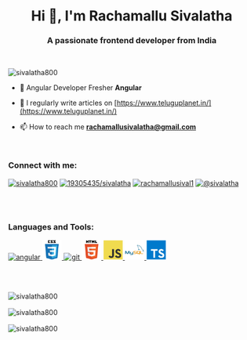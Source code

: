 <h1 align="center">Hi 👋, I'm Rachamallu Sivalatha</h1>
<h3 align="center">A passionate frontend developer from India</h3>


<br />
<p align="left"> <img src="https://komarev.com/ghpvc/?username=sivalatha800&label=Profile%20views&color=0e56b4&style=plastic" alt="sivalatha800" /> </p>

- 🌱 Angular Developer Fresher **Angular**

- 📝 I regularly write articles on [https://www.teluguplanet.in/](https://www.teluguplanet.in/)

- 📫 How to reach me **rachamallusivalatha@gmail.com**

<br />
<h3 align="left">Connect with me:</h3>
<p align="left">
<a href="https://codepen.io/sivalatha800" target="blank"><img align="center" src="https://raw.githubusercontent.com/rahuldkjain/github-profile-readme-generator/master/src/images/icons/Social/codepen.svg" alt="sivalatha800" height="30" width="40" /></a>
<a href="https://stackoverflow.com/users/19305435/sivalatha" target="blank"><img align="center" src="https://raw.githubusercontent.com/rahuldkjain/github-profile-readme-generator/master/src/images/icons/Social/stack-overflow.svg" alt="19305435/sivalatha" height="30" width="40" /></a>
<a href="https://www.hackerrank.com/rachamallusival1" target="blank"><img align="center" src="https://raw.githubusercontent.com/rahuldkjain/github-profile-readme-generator/master/src/images/icons/Social/hackerrank.svg" alt="rachamallusival1" height="30" width="40" /></a>
<a href="https://www.hackerearth.com/@sivalatha" target="blank"><img align="center" src="https://raw.githubusercontent.com/rahuldkjain/github-profile-readme-generator/master/src/images/icons/Social/hackerearth.svg" alt="@sivalatha" height="30" width="40" /></a>
</p>

<br />
<br />
<h3 align="left">Languages and Tools:</h3>
<p align="left"> <a href="https://angular.io" target="_blank" rel="noreferrer"> <img src="https://angular.io/assets/images/logos/angular/angular.svg" alt="angular" width="40" height="40"/> </a> <a href="https://www.w3schools.com/css/" target="_blank" rel="noreferrer"> <img src="https://raw.githubusercontent.com/devicons/devicon/master/icons/css3/css3-original-wordmark.svg" alt="css3" width="40" height="40"/> </a> <a href="https://git-scm.com/" target="_blank" rel="noreferrer"> <img src="https://www.vectorlogo.zone/logos/git-scm/git-scm-icon.svg" alt="git" width="40" height="40"/> </a> <a href="https://www.w3.org/html/" target="_blank" rel="noreferrer"> <img src="https://raw.githubusercontent.com/devicons/devicon/master/icons/html5/html5-original-wordmark.svg" alt="html5" width="40" height="40"/> </a> <a href="https://developer.mozilla.org/en-US/docs/Web/JavaScript" target="_blank" rel="noreferrer"> <img src="https://raw.githubusercontent.com/devicons/devicon/master/icons/javascript/javascript-original.svg" alt="javascript" width="40" height="40"/> </a> <a href="https://www.mysql.com/" target="_blank" rel="noreferrer"> <img src="https://raw.githubusercontent.com/devicons/devicon/master/icons/mysql/mysql-original-wordmark.svg" alt="mysql" width="40" height="40"/> </a> <a href="https://www.typescriptlang.org/" target="_blank" rel="noreferrer"> <img src="https://raw.githubusercontent.com/devicons/devicon/master/icons/typescript/typescript-original.svg" alt="typescript" width="40" height="40"/> </a> </p>

<br />
<br />
 <p><img align="center" src="https://github-readme-stats.vercel.app/api/top-langs?username=sivalatha800&show_icons=true&theme=tokyonight&title_color=6d9ff5&locale=en&layout=compact" alt="sivalatha800" /></p>

<p><img align="center" src="https://github-readme-stats.vercel.app/api?username=sivalatha800&show_icons=true&theme=tokyonight&title_color=6d9ff5&locale=en" alt="sivalatha800" /> </p>
<p><img align="center" src="https://github-readme-streak-stats.herokuapp.com/?user=sivalatha800&theme=dark" alt="sivalatha800" /></p>
